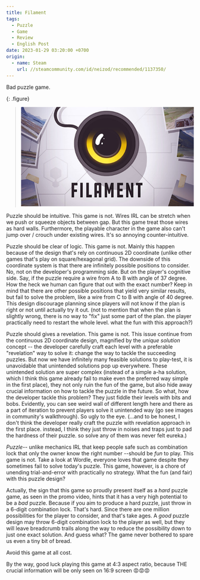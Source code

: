 ```yaml
---
title: Filament
tags:
  - Puzzle
  - Game
  - Review
  - English Post
date: 2023-01-29 03:20:00 +0700
origin:
  - name: Steam
    url: //steamcommunity.com/id/neizod/recommended/1137350/
---
```


Bad puzzle game.

{: .figure}
> ![](/images/game/cover/filament.jpg)

Puzzle should be intuitive. This game is not. Wires IRL can be stretch when we push or squeeze objects between gap. But this game treat those wires as hard walls. Furthermore, the playable character in the game also can't jump over / crouch under existing wires. It's so annoying counter-intuitive.

Puzzle should be clear of logic. This game is not. Mainly this happen because of the design that's rely on continuous 2D coordinate (unlike other games that's play on square/hexagonal grid). The downside of this coordinate system is that there are infinitely possible positions to consider. No, not on the developer's programming side. But on the player's cognitive side. Say, if the puzzle require a wire from A to B with angle of 37 degree. How the heck we human can figure that out with the exact number? Keep in mind that there are other possible positions that yield very similar results, but fail to solve the problem, like a wire from C to B with angle of 40 degree. This design discourage planning since players will not know if the plan is right or not until actually try it out. (not to mention that when the plan is slightly wrong, there is no way to "fix" just some part of the plan. the player practically need to restart the whole level. what the fun with this approach?)

Puzzle should gives a revelation. This game is not. This issue continue from the continuous 2D coordinate design, magnified by the *unique solution* concept -- the developer carefully craft each level with a preferable "revelation" way to solve it: change the way to tackle the succeeding puzzles. But now we have infinitely many feasible solutions to play-test, it is unavoidable that unintended solutions pop up everywhere. These unintended solution are super complex (instead of a simple a-ha solution, which I think this game already fail to make even the preferred way simple in the first place), they not only ruin the fun of the game, but also hide away crucial information on how to tackle the puzzle in the future. So what, how the developer tackle this problem? They just fiddle their levels with bits and bobs. Evidently, you can see weird wall of different length here and there as a part of iteration to prevent players solve it unintended way (go see images in community's walkthrough). So ugly to the eye. (...and to be honest, I don't think the developer really craft the puzzle with revelation approach in the first place. instead, I think they just throw in noises and traps just to pad the hardness of their puzzle. so solve any of them was never felt eureka.)

*Puzzle*-- unlike mechanics IRL that keep people safe such as combination lock that only the owner know the right number --should be *fun* to play. This game is not. Take a look at Wordle, everyone loves that game despite they sometimes fail to solve today's puzzle. This game, however, is a chore of unending trial-and-error with practically no strategy. What the fun (and fair) with this puzzle design?

Actually, the sign that this game so proudly present itself as a *hard* puzzle game, as seen in the promo video, hints that it has a very high potential to be a *bad* puzzle. Because if you aim to produce a hard puzzle, just throw in a 6-digit combination lock. That's hard. Since there are one million possibilities for the player to consider, and that's take ages. A *good* puzzle design may throw 6-digit combination lock to the player as well, but they will leave breadcrumb trails along the way to reduce the possibility down to just one exact solution. And guess what? The game never bothered to spare us even a tiny bit of bread.

Avoid this game at all cost.

By the way, good luck playing this game at 4:3 aspect ratio, because THE crucial information will be only seen on 16:9 screen 😡😡😡
